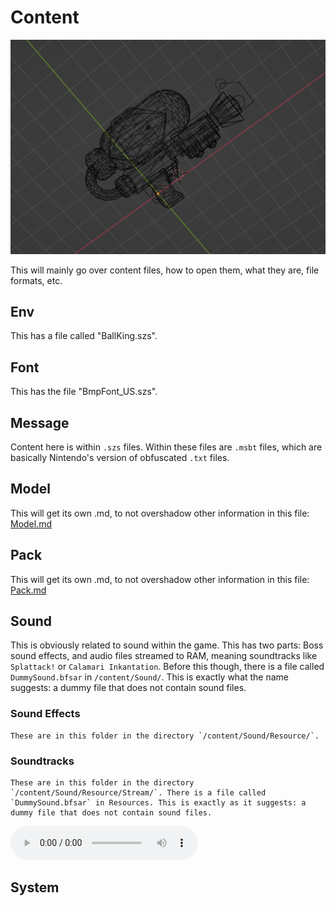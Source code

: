 # Content
![weapons](https://github.com/Delus1onL/Images/blob/main/Weaponsimg.png)

This will mainly go over content files, how to open them, what they are, file formats, etc. 

## Env
This has a file called "BallKing.szs".

## Font
This has the file "BmpFont_US.szs".

## Message

Content here is within `.szs` files. Within these files are `.msbt` files, which are basically Nintendo's version of obfuscated `.txt` files.
## Model

This will get its own .md, to not overshadow other information in this file: [Model.md](https://github.com/Delus1onL/Splatoon-Decompile-For-Splatoon-Legends/blob/main/Documentation/Files/Model.md)
## Pack

This will get its own .md, to not overshadow other information in this file: [Pack.md](https://github.com/Delus1onL/Splatoon-Decompile-For-Splatoon-Legends/blob/main/Documentation/Files/Pack.md)
## Sound

This is obviously related to sound within the game. This has two parts: Boss sound effects, and audio files streamed to RAM, meaning soundtracks like `Splattack!` or `Calamari Inkantation`. Before this though, there is a file called `DummySound.bfsar` in `/content/Sound/`. This is exactly what the name suggests: a dummy file that does not contain sound files.

### Sound Effects
    These are in this folder in the directory `/content/Sound/Resource/`.
### Soundtracks
    These are in this folder in the directory `/content/Sound/Resource/Stream/`. There is a file called `DummySound.bfsar` in Resources. This is exactly as it suggests: a dummy file that does not contain sound files.

![MusicTest](https://github.com/Delus1onL/Images/blob/main/Audio/STRM_VSTEST.wav)
## System
